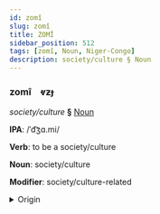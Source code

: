 ```yaml
---
id: zomî
slug: zomî
title: ZOMÎ
sidebar_position: 512
tags: [zomî, Noun, Niger-Congo]
description: society/culture § Noun
---
```


### zomî&emsp;<span kind="abugida">ⱴƶɟ</span>

*society/culture* **§** [Noun](../../tags/Noun)

**IPA**: /ˈd͡ʒɑ.mi/

**Verb**: to be a society/culture

**Noun**: society/culture

**Modifier**: society/culture-related

<details>
    <summary>Origin</summary>
    Swahili jamii /dʒɑ'miː/<br/>
    <em>Niger-Congo Language Family</em>
</details>
